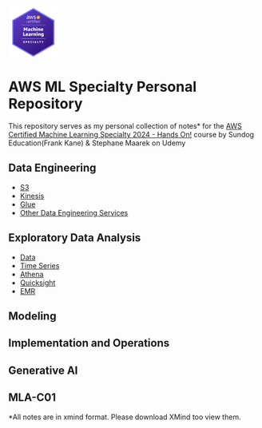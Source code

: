<img src="Images/Badge.png" alt="drawing" width="100"/>

# AWS ML Specialty Personal Repository
This repository serves as my personal collection of notes* for the [AWS Certified Machine Learning Specialty 2024 - Hands On!](https://www.udemy.com/course/aws-machine-learning/?couponCode=ST4MT73124) course by Sundog Education(Frank Kane) & Stephane Maarek on Udemy


## Data Engineering
- [S3](./Data%20Engineering//s3.xmind)
- [Kinesis](./Data%20Engineering//Kinesis.xmind)
- [Glue](./Data%20Engineering//Glue.xmind)
- [Other Data Engineering Services](./Data%20Engineering//Other%20Services%20for%20Data%20Engineering.xmind)

## Exploratory Data Analysis
- [Data ](./Exploratory%20Data%20Analysis//Data.xmind)
- [Time Series](./Exploratory%20Data%20Analysis//Time%20Series.xmind)
- [Athena](./Exploratory%20Data%20Analysis//Athena.xmind)
- [Quicksight](./Exploratory%20Data%20Analysis//Quicksight.xmind)
- [EMR](./Exploratory%20Data%20Analysis//EMR.xmind)


## Modeling

## Implementation and Operations

## Generative AI

## MLA-C01



*All notes are in xmind format. Please download XMind too view them.
